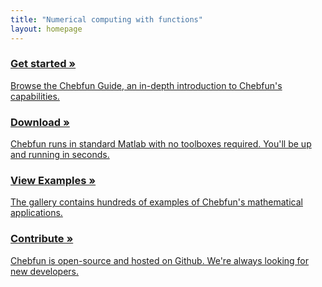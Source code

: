 ```yaml
---
title: "Numerical computing with functions"
layout: homepage
---
```


<div class="row widgets">
  <div class="col col-sm-6 col-md-3">
    <a class="widget" href="docs/guide">
      <h3>Get started &raquo;<span class="glyphicon glyphicon-off" style='float:right'></span></h3>
      <p>Browse the Chebfun Guide, an in-depth introduction to Chebfun's capabilities.</p>
    </a>
  </div>
  <div class="col col-sm-6 col-md-3">
    <a class="widget" href="download">
      <h3>Download &raquo;<span class="glyphicon glyphicon-download" style='float:right'></span></h3>
      <p>Chebfun runs in standard Matlab with no toolboxes required. You'll be up and running in seconds.</p>
    </a>
  </div>
  <div class="col col-sm-6 col-md-3">
    <a class="widget" href="examples">
      <h3>View Examples &raquo;<span class="glyphicon glyphicon-th" style='float:right'></span></h3>
      <p>The gallery contains hundreds of examples of Chebfun's mathematical applications.</p>
    </a>
  </div>
  <div class="col col-sm-6 col-md-3">
    <a class="widget" href="develop">
      <h3></span>Contribute &raquo;<span class="glyphicon glyphicon-wrench" style='float:right'></span></h3>
      <p>Chebfun is open-source and hosted on Github. We're always looking for new developers.</p>
    </a>
  </div>
</div>
